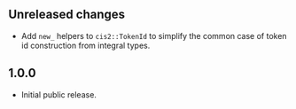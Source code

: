 ## Unreleased changes

- Add `new_` helpers to `cis2::TokenId` to simplify the common case of token id
  construction from integral types.

## 1.0.0

- Initial public release.
